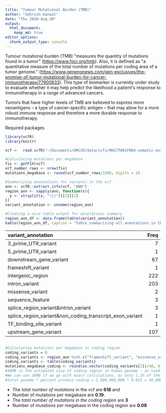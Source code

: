 ```yaml
---
title: "Tumour Mutational Burden (TMB)"
author: "Sehrish Kanwal"
date: "Thu 2018-Aug-30"
output:
  html_document:
    keep_md: true
editor_options:
  chunk_output_type: console
---
```




Tumour mutational burden (TMB) "measures the quantity of mutations found in a tumor" (https://www.focr.org/tmb). Also, it is defined as "a quantitative measure of the total number of mutations per coding area of a tumor genome." (https://www.genengnews.com/gen-exclusives/the-promise-of-tumor-mutational-burden-for-cancer-immunotherapy/77900833).
This type of biomarker is currently under study to evaluate whether it may help predict the likelihood a patient's response to immunotherapy in a range of advanced cancers. 

Tumors that have higher levels of TMB are believed to express more neoantigens – a type of cancer-specific antigen – that may allow for a more robust immune response and therefore a more durable response to immunotherapy.

Required packages


```r
library(vcfR)
library(knitr)
```


```r
vcf <-  read.vcfR("~/Documents/UMCCR/data/vcfs/MH17T001P004-somatic-ensemble-pon_hardfiltered.vcf.gz", verbose =  FALSE) 

#Calculating mutations per megabase
fix <- getFIX(vcf)
vcf_number_rows <- nrow(fix)
mutations_megabase <- round(vcf_number_rows/3200, digits = 2)

#Summarizing annotations for variants in the vcf
ann <- vcfR::extract.info(vcf, "ANN")
region_ann <- sapply(ann, function(x){
  y <- strsplit(x, "\\|")[[1]][2]
})
variant_annotation <- unname(region_ann)

#Creating a nice table output for annotations summary
region_ann_df <- data.frame(table(variant_annotation))
kable(region_ann_df, caption = "Table summarizing all annotations in the vcf and the total number of variants suppporting these annotations", format = "markdown")
```



|variant_annotation                                       | Freq|
|:--------------------------------------------------------|----:|
|3_prime_UTR_variant                                      |    7|
|5_prime_UTR_variant                                      |    1|
|downstream_gene_variant                                  |   67|
|frameshift_variant                                       |    1|
|intergenic_region                                        |  222|
|intron_variant                                           |  203|
|missense_variant                                         |    2|
|sequence_feature                                         |    3|
|splice_region_variant&intron_variant                     |    3|
|splice_region_variant&non_coding_transcript_exon_variant |    1|
|TF_binding_site_variant                                  |    1|
|upstream_gene_variant                                    |  107|

```r

#Calculating mutations per megabase in coding region
coding_variants = 0
coding_variants <- region_ann %in% c("frameshift_variant", "missense_variant", "missense_variant&splice_region_variant")
coding_variants <- table(coding_variants)
mutations_megabase_coding <- round(as.vector(coding_variants[2])/40, digits = 2) 
#40MB is the estimated size of coding region in human genome - as used by PCGR as well. 
#We can use 36MB if we go with exact calculations, as only 1.2% of the total genome is considered coding. 
#total genome * percent protein coding = 3,000,000,000 * 0.012 = 36,000,000 ~36MB
```

* The _total number of mutations_ in the vcf are **618** and 
* Number of mutations per megabase are **0.19**.
* The _total number of mutations in the coding region_ are **3**
* Number of mutations per megabase in the coding region are **0.08**







